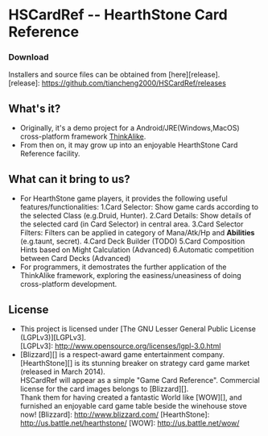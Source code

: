 HSCardRef -- HearthStone Card Reference 
=======================================
  
### Download ###
Installers and source files can be obtained from [here][release].  
[release]: https://github.com/tiancheng2000/HSCardRef/releases

What's it?
----------
* Originally, it's a demo project for a Android/JRE(Windows,MacOS) cross-platform framework [ThinkAlike](https://github.com/tiancheng2000/ThinkAlike).  
* From then on, it may grow up into an enjoyable HearthStone Card Reference facility.  

What can it bring to us?
-----------------------------------------------
* For HearthStone game players, it provides the following useful features/functionalities: 
  1.Card Selector: Show game cards according to the selected Class (e.g.Druid, Hunter).
  2.Card Details: Show details of the selected card (in Card Selector) in central area.
  3.Card Selector Filters: Filters can be applied in category of Mana/Atk/Hp and **Abilities** (e.g.taunt, secret).
  4.Card Deck Builder (TODO)
  5.Card Composition Hints based on Might Calculation (Advanced)
  6.Automatic competition between Card Decks (Advanced)
* For programmers, it demostrates the further application of the ThinkAlike framework, exploring the easiness/uneasiness of doing cross-platform development.

License 
-------
* This project is licensed under [The GNU Lesser General Public License (LGPLv3)][LGPLv3].  
  [LGPLv3]: http://www.opensource.org/licenses/lgpl-3.0.html
* [Blizzard][] is a respect-award game entertainment company. [HearthStone][] is its stunning breaker on strategy card game market (released in March 2014).  
  HSCardRef will appear as a simple "Game Card Reference". Commercial license for the card images belongs to [Blizzard][].   
  Thank them for having created a fantastic World like [WOW][], and furnished an enjoyable card game table beside the winehouse stove now! 
  [Blizzard]: http://www.blizzard.com/
  [HearthStone]: http://us.battle.net/hearthstone/
  [WOW]: http://us.battle.net/wow/


